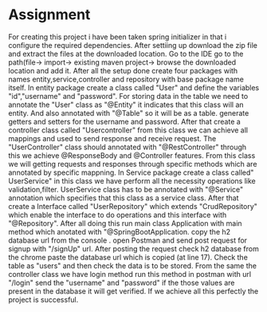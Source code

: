 # Assignment
For creating this project i have been taken spring initializer in that i configure the required dependencies.
After settiing up download the zip file and extract the files at the downloaded location.
Go to the IDE go to the path(file-> import-> existing maven project-> browse the downloaded location and add it.
After all the setup done create four packages with names entity,service,controller and repository with base package name itself.
In entity package create a class called "User" and define the variables "id","username" and "password".
For storing data in the table we need to annotate the "User" class as "@Entity" it indicates that this class will an entity.
And also annotated with "@Table" so it will be as a table.
generate getters and setters for the username and password.
After that create a controller class called "Usercontroller" from this class we can achieve all mappings and used to send response and receive request.
The "UserController" class should annotated with "@RestController" through this we achieve @ResponseBody and @Controller features.
From this class we will getting requests and responses through specific methods which are  annotated by specific mappning.
In Service package create a class called" UserService" in this class we have perform all the necessity operations like validation,filter.
UserService class has to be annotated with "@Service" annotation which specifies that this class as a service class.
After that create a Interface called "UserRepository" which extends "CrudRepository" which enable the interface to do operations and this interface with "@Repository".
After all doing this run main class Application with main method which anotated with "@SpringBootApplication.
copy the h2 database url from the console .
open Postman and send post request for signup with "/signUp" url.
After posting the request check h2 database from the chrome paste the database url which is copied (at line 17).
Check the table as "users" and then check the data is to be stored.
From the same the controller class we have login method run this method in postman with url "/login" send the "username" and "password" if the those values are present in the database it will get verified.
If we achieve all this perfectly the project is successful.
